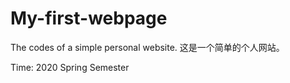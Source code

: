 # My-first-webpage
The codes of a simple personal website.
这是一个简单的个人网站。

Time: 2020 Spring Semester
